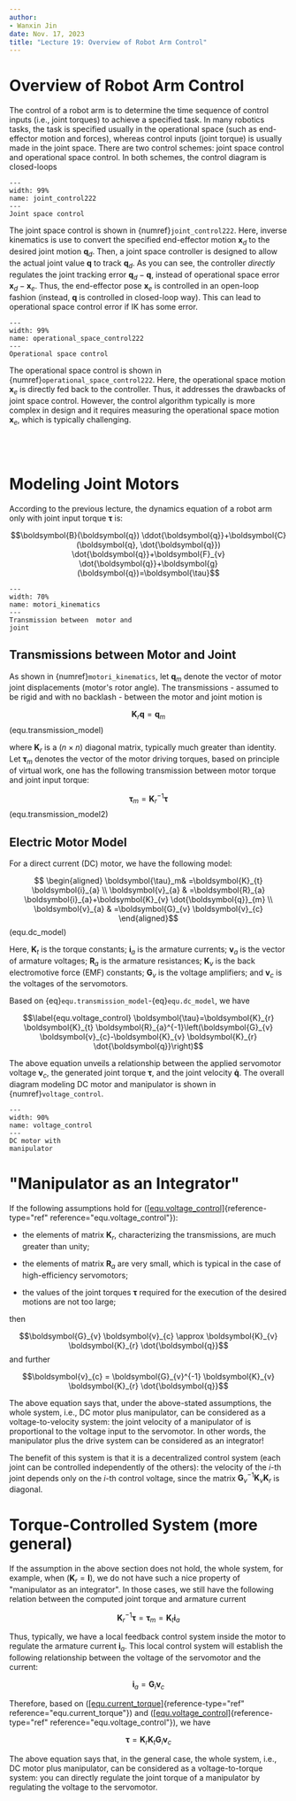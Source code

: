 ```yaml
---
author:
- Wanxin Jin
date: Nov. 17, 2023
title: "Lecture 19: Overview of Robot Arm Control"
---
```


# Overview of Robot Arm Control

The control of a robot arm is to determine the time sequence of
control inputs (i.e., joint torques) to achieve a specified task. In many robotics tasks, the task is specified usually in the
operational space (such as end-effector motion and forces), whereas
control inputs (joint torque) is usually made in the joint space. There are two
control schemes: joint space control and operational space control. In
both schemes, the control diagram is closed-loops





```{figure} ./control/joint_control.jpg
---
width: 99%
name: joint_control222
---
Joint space control
```



The joint space control is shown in {numref}`joint_control222`. Here, inverse kinematics is
use to convert the specified end-effector motion
$\boldsymbol{x}_{d}$ to the desired joint motion
$\boldsymbol{q}_{d}$. Then, a joint space controller
 is designed to allow the actual joint value $\boldsymbol{q}$ to
track $\boldsymbol{q}_{d}$. As you can see, the controller   *directly*
regulates the joint tracking error $\boldsymbol{q}_{d}-\boldsymbol{q}_{}$, instead of operational space error $\boldsymbol{x}_{d}-\boldsymbol{x}_{e}$. Thus, the end-effector pose
$\boldsymbol{x}_{e}$ is controlled in an open-loop fashion (instead, $\boldsymbol{q}_{}$ is controlled in closed-loop way). This can lead to operational space control error if IK has some error.



```{figure} ./control/operational_space_control.jpg
---
width: 99%
name: operational_space_control222
---
Operational space control
```



The operational space control is shown in {numref}`operational_space_control222`. 
Here, the operational space motion $\boldsymbol{x}_{e}$ is directly fed back
to the controller. Thus, it addresses the drawbacks of joint space
control. However, the control algorithm  typically is more complex in design and it requires  measuring the operational space motion
$\boldsymbol{x}_{e}$, which is typically challenging.



</br> </br>


# Modeling Joint Motors

According to the previous lecture, the dynamics equation of a
robot arm only with joint input torque $\boldsymbol{\tau}$ is:

$$\boldsymbol{B}(\boldsymbol{q}) \ddot{\boldsymbol{q}}+\boldsymbol{C}(\boldsymbol{q}, \dot{\boldsymbol{q}}) \dot{\boldsymbol{q}}+\boldsymbol{F}_{v} \dot{\boldsymbol{q}}+\boldsymbol{g}(\boldsymbol{q})=\boldsymbol{\tau}$$


```{figure} ../lec18/dynamics/motori_kinematics.jpg
---
width: 70%
name: motori_kinematics
---
Transmission between  motor and
joint
```


## Transmissions between Motor and Joint

As shown in {numref}`motori_kinematics`, let $\boldsymbol{q}_{m}$ denote the vector of motor joint 
displacements (motor's rotor angle). The transmissions - assumed to be
rigid and with no backlash - between the motor and joint motion is

$$
    \boldsymbol{K}_{r} \boldsymbol{q}=\boldsymbol{q}_{m}$$(equ.transmission_model)

where $\boldsymbol{K}_{r}$ is a $(n \times n)$ diagonal matrix,
typically much greater than identity. Let $\boldsymbol{\tau}_{m}$
denotes the vector of the motor driving torques, based on principle
of virtual work, one has the following transmission between motor torque
and joint input torque:

$$
\boldsymbol{\tau}_{m}=\boldsymbol{K}_{r}^{-1} \boldsymbol{\tau}$$(equ.transmission_model2)

## Electric Motor Model

For a direct current (DC) motor, we have the following model:

$$
    \begin{aligned}
 \boldsymbol{\tau}_m& =\boldsymbol{K}_{t} \boldsymbol{i}_{a} \\
\boldsymbol{v}_{a} & =\boldsymbol{R}_{a} \boldsymbol{i}_{a}+\boldsymbol{K}_{v} \dot{\boldsymbol{q}}_{m} \\
\boldsymbol{v}_{a} & =\boldsymbol{G}_{v} \boldsymbol{v}_{c}
\end{aligned}$$(equ.dc_model)

Here, $\boldsymbol{K}_{t}$ is the torque constants; $\boldsymbol{i}_{a}$
is the armature currents; $\boldsymbol{v}_{a}$ is the vector of armature
voltages; $\boldsymbol{R}_{a}$ is the armature resistances;
$\boldsymbol{K}_{v}$ is the back electromotive force (EMF) constants; $\boldsymbol{G}_{v}$ is
the voltage amplifiers; and $\boldsymbol{v}_{c}$ is the voltages of the
servomotors.

Based on
{eq}`equ.transmission_model`-{eq}`equ.dc_model`, we have

$$\label{equ.voltage_control}
    \boldsymbol{\tau}=\boldsymbol{K}_{r} \boldsymbol{K}_{t} \boldsymbol{R}_{a}^{-1}\left(\boldsymbol{G}_{v} \boldsymbol{v}_{c}-\boldsymbol{K}_{v} \boldsymbol{K}_{r} \dot{\boldsymbol{q}}\right)$$

The above equation unveils a relationship between the applied servomotor
voltage $\boldsymbol{v}_c$, the generated joint torque
$\boldsymbol{\tau}$, and the joint velocity $\boldsymbol{\dot{q}}$. The
overall diagram modeling DC motor and manipulator is shown in {numref}`voltage_control`.



```{figure} ./control/voltage_control.jpg
---
width: 90%
name: voltage_control
---
DC motor with
manipulator
```



# "Manipulator as an Integrator"

If the following assumptions hold for
([\[equ.voltage_control\]](#equ.voltage_control){reference-type="ref"
reference="equ.voltage_control"}):

-   the elements of matrix $\boldsymbol{K}_{r}$, characterizing the
    transmissions, are much greater than unity;

-   the elements of matrix $\boldsymbol{R}_{a}$ are very small, which is
    typical in the case of high-efficiency servomotors;

-   the values of the joint torques $\boldsymbol{\tau}$ required for the
    execution of the desired motions are not too large;

then

$$\boldsymbol{G}_{v} \boldsymbol{v}_{c} \approx \boldsymbol{K}_{v} \boldsymbol{K}_{r} \dot{\boldsymbol{q}}$$
and further

$$\boldsymbol{v}_{c} = \boldsymbol{G}_{v}^{-1} \boldsymbol{K}_{v} \boldsymbol{K}_{r} \dot{\boldsymbol{q}}$$

The above equation says that, under the above-stated assumptions, the
whole system, i.e., DC motor plus manipulator, can be considered as a
voltage-to-velocity system: the joint velocity of a manipulator of is
proportional to the voltage input to the servomotor. In other words, the
manipulator plus the drive system can be considered as an integrator!

The benefit of this system is that it is a decentralized control system
(each joint can be controlled independently of the others): the velocity
of the $i$-th joint depends only on the $i$-th control voltage, since
the matrix
$\boldsymbol{G}_{v}^{-1} \boldsymbol{K}_{v} \boldsymbol{K}_{r}$ is
diagonal.

# Torque-Controlled System (more general)

If the assumption in the above section does not hold, the whole system,
for example, when $\left(\boldsymbol{K}_{r}=\boldsymbol{I}\right)$, we
do not have such a nice property of \"manipulator as an integrator\". In
those cases, we still have the following relation between the computed
joint torque and armature current

$$\label{equ.current_torque}
    \boldsymbol{K}_r^{-1}\boldsymbol{\tau}= \boldsymbol{\tau}_m =\boldsymbol{K}_{t} \boldsymbol{i}_{a}$$

Thus, typically, we have a local feedback control system inside the
motor to regulate the armature current $\boldsymbol{i}_a$. This local
control system will establish the following relationship between the
voltage of the servomotor and the current:

$$\label{equ.voltage_current}
    \boldsymbol{i}_{a}=\boldsymbol{G}_{i} \boldsymbol{v}_{c}$$

Therefore, based on
([\[equ.current_torque\]](#equ.current_torque){reference-type="ref"
reference="equ.current_torque"}) and
([\[equ.voltage_control\]](#equ.voltage_control){reference-type="ref"
reference="equ.voltage_control"}), we have

$$
    \boldsymbol{\tau}=\boldsymbol{K}_r\boldsymbol{K}_{t}\boldsymbol{G}_{i} \boldsymbol{v}_{c}$$

The above equation says that, in the general case, the whole system,
i.e., DC motor plus manipulator, can be considered as a
voltage-to-torque system: you can directly regulate the joint torque of
a manipulator by regulating the voltage to the servomotor.
